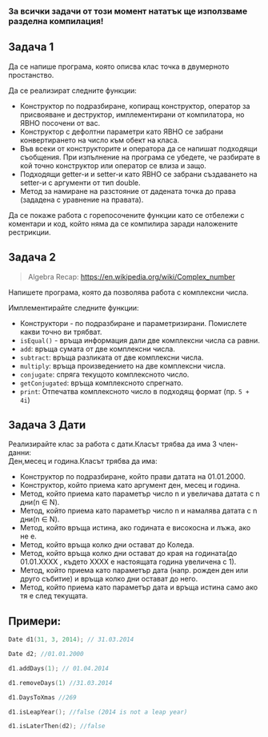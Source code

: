 ### За всички задачи от този момент нататък ще използваме разделна компилация!

## Задача 1
Да се напише програма, която описва клас точка в двумерното простанство.

Да се реализират следните функции:

* Конструктор по подразбиране, копиращ конструктор, оператор за присвояване и деструктор, имплементирани от компилатора, но ЯВНО посочени от вас.
* Конструктор с дефолтни параметри като ЯВНО се забрани конвертирането на число към обект на класа.
* Във всеки от конструкторите и оператора да се напишат подходящи съобщения. При изпълнение на програма се убедете, че разбирате в кой точно конструктор или оператор се влиза и защо.
* Подходящи getter-и и setter-и като ЯВНО се забрани създаването на setter-и с аргументи от тип double.
* Метод за намиране на разстояние от дадената точка до права (зададена с уравнение на правата).

Да се покаже работа с горепосочените функции като се отбележи с коментари и код, който няма да се компилира заради наложените рестрикции.

## Задача 2

> Algebra Recap:
> https://en.wikipedia.org/wiki/Complex_number

Напишете програма, която да позволява работа с комплексни числа.

Имплементирайте следните функции:

* Конструктори - по подразбиране и параметризирани. Помислете какви точно ви трябват.
* `isEqual()` - връща информация дали две комплексни числа са равни.
* `add`: връща сумата от две комплексни числа.
* `subtract`: връща разликата от две комплексни числа.
* `multiply`: връща произведението на две комплексни числа.
* `conjugate`: спряга текущото комплексното число.
* `getConjugated`: връща комплексното спрегнато.
* `print`: Отпечатва комплексното число в подходящ формат (пр. `5 + 4i`)

## Задача 3 Дaти
Реализирайте клас за работа с дати.Класът трябва да има 3 член-данни:<br />
Ден,месец и година.Класът трябва да има:<br />
- Конструктор по подразбиране, който прави датата на 01.01.2000.
-  Конструктор, който приема като аргумент ден, месец и година.
-  Метод, който приема като параметър число n и увеличава датата с n дни(n ∈ N).
-  Метод, който приема като параметър число n и намалява датата с n дни(n ∈ N).
-  Метод, който връща истина, ако годината е високосна и лъжа, ако не е.
-  Метод, който връща колко дни остават до Коледа.
-  Метод, който връща колко дни остават до края на годината(до 01.01.XXXX , където ХХХХ е настоящата година увеличена с 1).
- Метод, който приема като параметър дата (напр. рожден ден или друго събитие) и връща колко дни остават до него.
- Метод, който приема като параметър дата и връща истина само ако тя е след текущата.

## Примери:
```c++
Date d1(31, 3, 2014); // 31.03.2014

Date d2; //01.01.2000

d1.addDays(1); // 01.04.2014

d1.removeDays(1) //31.03.2014

d1.DaysToXmas //269

d1.isLeapYear(); //false (2014 is not a leap year)

d1.isLaterThen(d2); //false
```
